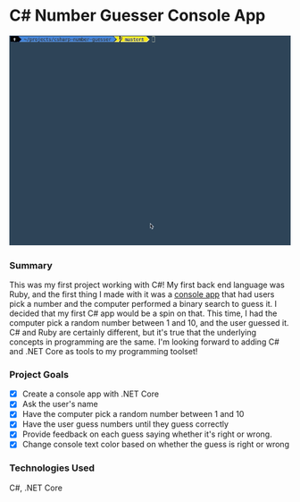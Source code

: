 # C# Number Guesser Console App

<p align="center">
<img src="./images/csharp-number-guesser.gif">
</p>

### Summary

This was my first project working with C#! My first back end language was Ruby, and the first thing I made with it was a [console app](https://github.com/DylanAttal/numberguesser) that had users pick a number and the computer performed a binary search to guess it. I decided that my first C# app would be a spin on that. This time, I had the computer pick a random number between 1 and 10, and the user guessed it. C# and Ruby are certainly different, but it's true that the underlying concepts in programming are the same. I'm looking forward to adding C# and .NET Core as tools to my programming toolset!

### Project Goals

- [x] Create a console app with .NET Core
- [x] Ask the user's name
- [x] Have the computer pick a random number between 1 and 10
- [x] Have the user guess numbers until they guess correctly
- [x] Provide feedback on each guess saying whether it's right or wrong.
- [x] Change console text color based on whether the guess is right or wrong

### Technologies Used

C#, .NET Core
